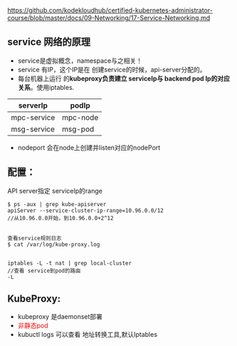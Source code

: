 https://github.com/kodekloudhub/certified-kubernetes-administrator-course/blob/master/docs/09-Networking/17-Service-Networking.md


## service 网络的原理

* service是虚拟概念，namespace与之相关！
* service 有IP，这个IP是在 创建service的时候，api-server分配的。
* 每台机器上运行 的**kubeproxy负责建立 serviceIp与 backend pod Ip的对应关系**。使用iptables.

| serverIp   | podIp |
|    -        |    -   |
|  mpc-service        |   mpc-node    |
|  msg-service        |   msg-pod    |

* nodeport 会在node上创建并listen对应的nodePort


## 配置：

API server指定 serviceIp的range

```
$ ps -aux | grep kube-apiserver
apiServer --service-cluster-ip-range=10.96.0.0/12 
//从10.96.0.0开始，到10.96.0.0+2^12


查看service规则日志
$ cat /var/log/kube-proxy.log


iptables -L -t nat | grep local-cluster
//查看 service到pod的路由
-L

```

## KubeProxy:

* kubeproxy 是daemonset部署
* <font color="red">非静态pod</font>
* kubuctl logs 可以查看 地址转换工具,默认Iptables